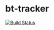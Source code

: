# bt-tracker

[![Build Status](https://travis-ci.org/mikegleasonjr/bt-tracker.svg?branch=master)](https://travis-ci.org/mikegleasonjr/bt-tracker)

